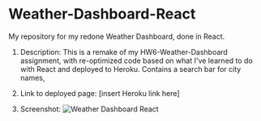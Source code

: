 # Weather-Dashboard-React
My repository for my redone Weather Dashboard, done in React.  

1) Description: This is a remake of my HW6-Weather-Dashboard assignment, with re-optimized code based on what I've learned to do with React and deployed to Heroku.  Contains a search bar for city names, 

2) Link to deployed page: [insert Heroku link here]

3) Screenshot: ![Weather Dashboard React]()